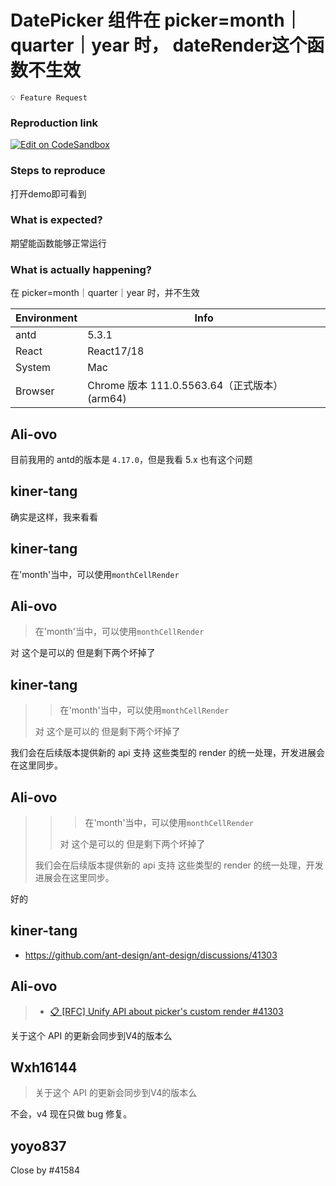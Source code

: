 # DatePicker 组件在 picker=month｜quarter｜year 时， dateRender这个函数不生效

`💡 Feature Request`

### Reproduction link

[![Edit on CodeSandbox](https://codesandbox.io/static/img/play-codesandbox.svg)](https://codesandbox.io/s/ji-ben-antd-5-3-1-forked-qqptm5?file=/demo.tsx:486-496)

### Steps to reproduce

打开demo即可看到

### What is expected?

期望能函数能够正常运行

### What is actually happening?

在 picker=month｜quarter｜year 时，并不生效

| Environment | Info                                          |
| ----------- | --------------------------------------------- |
| antd        | 5.3.1                                         |
| React       | React17/18                                    |
| System      | Mac                                           |
| Browser     | Chrome 版本 111.0.5563.64（正式版本） (arm64) |

<!-- generated by ant-design-issue-helper. DO NOT REMOVE -->

## Ali-ovo

目前我用的 antd的版本是 `4.17.0`，但是我看 5.x 也有这个问题

## kiner-tang

确实是这样，我来看看

## kiner-tang

在'month'当中，可以使用`monthCellRender`

## Ali-ovo

> 在'month'当中，可以使用`monthCellRender`

对 这个是可以的 但是剩下两个坏掉了

## kiner-tang

> > 在'month'当中，可以使用`monthCellRender`
>
> 对 这个是可以的 但是剩下两个坏掉了

我们会在后续版本提供新的 api 支持 这些类型的 render 的统一处理，开发进展会在这里同步。

## Ali-ovo

> > > 在'month'当中，可以使用`monthCellRender`
> >
> > 对 这个是可以的 但是剩下两个坏掉了
>
> 我们会在后续版本提供新的 api 支持 这些类型的 render 的统一处理，开发进展会在这里同步。

好的

## kiner-tang

- https://github.com/ant-design/ant-design/discussions/41303

## Ali-ovo

> - [📋 [RFC] Unify API about picker's custom render #41303](https://github.com/ant-design/ant-design/discussions/41303)

关于这个 API 的更新会同步到V4的版本么

## Wxh16144

> 关于这个 API 的更新会同步到V4的版本么

不会，v4 现在只做 bug 修复。

## yoyo837

Close by #41584
